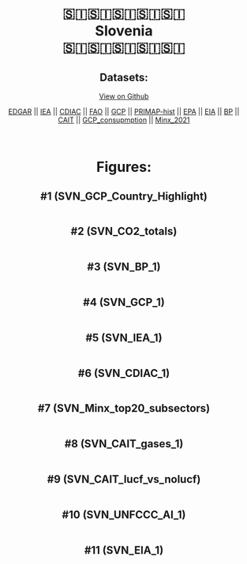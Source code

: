 
<center>
<h1 align="center">
🇸🇮🇸🇮🇸🇮🇸🇮🇸🇮
<br>
Slovenia
<br>
🇸🇮🇸🇮🇸🇮🇸🇮🇸🇮
</h1>
<h2>Datasets:</h2>
<p><a href="https://github.com/dquintani/GreenhouseData/tree/master/country_data/SVN_Slovenia/data">View on Github</a>
<br></p><p><a href="data/SVN_EDGAR.csv">EDGAR</a> || <a href="data/SVN_IEA.csv">IEA</a> || <a href="data/SVN_CDIAC.csv">CDIAC</a> || <a href="data/SVN_FAO.csv">FAO</a> || <a href="data/SVN_GCP.csv">GCP</a> || <a href="data/SVN_PRIMAP-hist.csv">PRIMAP-hist</a> || <a href="data/SVN_EPA.csv">EPA</a> || <a href="data/SVN_EIA.csv">EIA</a> || <a href="data/SVN_BP.csv">BP</a> || <a href="data/SVN_CAIT.csv">CAIT</a> || <a href="data/SVN_GCP_consupmption.csv">GCP_consupmption</a> || <a href="data/SVN_Minx_2021.csv">Minx_2021</a></p><p><br></p>
<h1>Figures:</h1><h2>#1 (SVN_GCP_Country_Highlight)</h2>
<p><img alt="" src="figures/SVN_GCP_Country_Highlight.png" /></p><h2>#2 (SVN_CO2_totals)</h2>
<p><img alt="" src="figures/SVN_CO2_totals.png" /></p><h2>#3 (SVN_BP_1)</h2>
<p><img alt="" src="figures/SVN_BP_1.png" /></p><h2>#4 (SVN_GCP_1)</h2>
<p><img alt="" src="figures/SVN_GCP_1.png" /></p><h2>#5 (SVN_IEA_1)</h2>
<p><img alt="" src="figures/SVN_IEA_1.png" /></p><h2>#6 (SVN_CDIAC_1)</h2>
<p><img alt="" src="figures/SVN_CDIAC_1.png" /></p><h2>#7 (SVN_Minx_top20_subsectors)</h2>
<p><img alt="" src="figures/SVN_Minx_top20_subsectors.png" /></p><h2>#8 (SVN_CAIT_gases_1)</h2>
<p><img alt="" src="figures/SVN_CAIT_gases_1.png" /></p><h2>#9 (SVN_CAIT_lucf_vs_nolucf)</h2>
<p><img alt="" src="figures/SVN_CAIT_lucf_vs_nolucf.png" /></p><h2>#10 (SVN_UNFCCC_AI_1)</h2>
<p><img alt="" src="figures/SVN_UNFCCC_AI_1.png" /></p><h2>#11 (SVN_EIA_1)</h2>
<p><img alt="" src="figures/SVN_EIA_1.png" /></p>